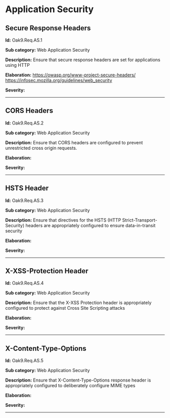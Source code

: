 # Application Security

## Secure Response Headers

**Id:** Oak9.Req.AS.1

**Sub category:** Web Application Security

**Description:** Ensure that secure response headers are set for applications using HTTP

**Elaboration:** https://owasp.org/www-project-secure-headers/ https://infosec.mozilla.org/guidelines/web_security

**Severity:** 

---

## CORS Headers

**Id:** Oak9.Req.AS.2

**Sub category:** Web Application Security

**Description:** Ensure that CORS headers are configured to prevent unrestricted cross origin requests.

**Elaboration:** 

**Severity:** 

---

## HSTS Header

**Id:** Oak9.Req.AS.3

**Sub category:** Web Application Security

**Description:** Ensure that directives for the HSTS (HTTP Strict-Transport-Security) headers are  appropriately configured to ensure data-in-transit security

**Elaboration:** 

**Severity:** 

---

## X-XSS-Protection Header

**Id:** Oak9.Req.AS.4

**Sub category:** Web Application Security

**Description:** Ensure that the X-XSS Protection header is appropriately configured to protect against Cross Site Scripting attacks

**Elaboration:** 

**Severity:** 

---

## X-Content-Type-Options

**Id:** Oak9.Req.AS.5

**Sub category:** Web Application Security

**Description:** Ensure that X-Content-Type-Options response header is appropriately configured to deliberately configure MIME types

**Elaboration:** 

**Severity:** 

---

